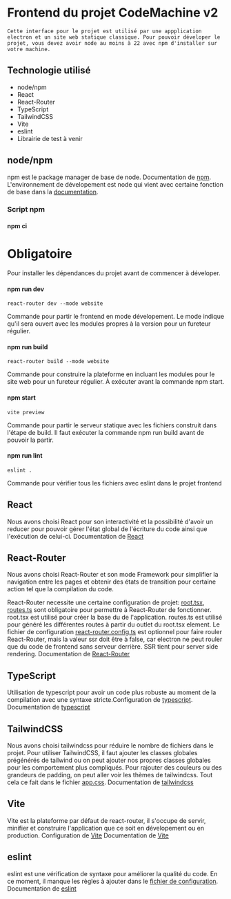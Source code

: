 # Frontend du projet CodeMachine v2
    Cette interface pour le projet est utilisé par une appplication electron et un site web statique classique. Pour pouvoir déveloper le projet, vous devez avoir node au moins à 22 avec npm d'installer sur votre machine.
## Technologie utilisé
- node/npm
- React
- React-Router
- TypeScript
- TailwindCSS
- Vite
- eslint
- Librairie de test à venir

## node/npm
npm est le package manager de base de node. Documentation de [npm](https://docs.npmjs.com/). L'environnement de dévelopement est node qui vient avec certaine fonction de base dans la [documentation](https://nodejs.org/docs/latest-v22.x/api/index.html).
### Script npm
#### npm ci
# **Obligatoire**
Pour installer les dépendances du projet avant de commencer à déveloper.
#### npm run dev
```
react-router dev --mode website
```
Commande pour partir le frontend en mode dévelopement. Le mode indique qu'il sera ouvert avec les modules propres à la version pour un fureteur régulier.
#### npm run build
```
react-router build --mode website
```
Commande pour construire la plateforme en incluant les modules pour le site web pour un fureteur régulier. À exécuter avant la commande npm start.
#### npm start
```
vite preview
```
Commande pour partir le serveur statique avec les fichiers construit dans l'étape de build. Il faut exécuter la commande npm run build avant de pouvoir la partir.
#### npm run lint
```
eslint .
```
Commande pour vérifier tous les fichiers avec eslint dans le projet frontend
## React
Nous avons choisi React pour son interactivité et la possibilité d'avoir un reducer pour pouvoir gérer l'état global de l'écriture du code ainsi que l'exécution de celui-ci. Documentation de [React](https://react.dev/reference/react)

## React-Router
Nous avons choisi React-Router et son mode Framework pour simplifier la navigation entre les pages et obtenir des états de transition pour certaine action tel que la compilation du code. 

React-Router necessite une certaine configuration de projet: [root.tsx](src/root.tsx), [routes.ts](src/routes.ts) sont obligatoire pour permettre à React-Router de fonctionner. root.tsx est utilisé pour créer la base du de l'application. routes.ts est utilisé pour généré les différentes routes à partir du outlet du root.tsx element. Le fichier de configuration [react-router.config.ts](react-router.config.ts) est optionnel pour faire rouler React-Router, mais la valeur ssr doit être à false, car electron ne peut rouler que du code de frontend sans serveur derrière. SSR tient pour server side rendering. Documentation de [React-Router](https://reactrouter.com/home)

## TypeScript
Utilisation de typescript pour avoir un code plus robuste au moment de la compilation avec une syntaxe stricte.Configuration de [typescript](tsconfig.json). Documentation de [typescript](https://www.typescriptlang.org/docs/)

## TailwindCSS
Nous avons choisi tailwindcss pour réduire le nombre de fichiers dans le projet. Pour utiliser TailwindCSS, il faut ajouter les classes globales prégénérés de tailwind ou on peut ajouter nos propres classes globales pour les comportement plus compliqués. Pour rajouter des couleurs ou des grandeurs de padding, on peut aller voir les thèmes de tailwindcss. Tout cela ce fait dans le fichier [app.css](src/app.css). Documentation de [tailwindcss](https://tailwindcss.com/docs/installation/using-vite)

## Vite
Vite est la plateforme par défaut de react-router, il s'occupe de servir, minifier et construire l'application que ce soit en dévelopement ou en production. Configuration de [Vite](vite.config.ts) Documentation de [Vite](https://vite.dev/guide/)

## eslint
eslint est une vérification de syntaxe pour améliorer la qualité du code. En ce moment, il manque les règles à ajouter dans le [fichier de configuration](eslint.config.js). Documentation de [eslint](https://eslint.org/docs/latest/)